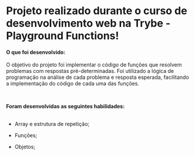 # Projeto realizado durante o curso de desenvolvimento web na Trybe - Playground Functions!

<summary><strong>O que foi desenvolvido:</strong></summary><br />
    O objetivo do projeto foi implementar o código de funções que resolvem problemas com respostas pré-determinadas. Foi utilizado a lógica de programação na análise de cada problema e resposta esperada, facilitando a implementação do código de cada uma das funções.  

<br><summary><strong> Foram desenvolvidas as seguintes habilidades:</strong></summary><br />

  * Array e estrutura de repetição;

  * Funções;

  * Objetos;
